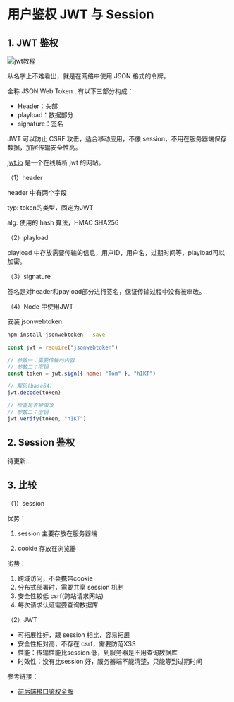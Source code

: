 # 用户鉴权 JWT 与 Session

## 1. JWT 鉴权

![jwt教程](jwt.png)

从名字上不难看出，就是在网络中使用 JSON 格式的令牌。

全称 JSON Web Token , 有以下三部分构成：

- Header：头部
- playload：数据部分
- signature：签名

JWT 可以防止 CSRF 攻击，适合移动应用，不像 session，不用在服务器端保存数据，加密传输安全性高。

[jwt.io](jwt.io) 是一个在线解析 jwt 的网站。

（1）header

header 中有两个字段

typ: token的类型，固定为JWT

alg: 使用的 hash 算法，HMAC SHA256

（2）playload

playload 中存放需要传输的信息，用户ID，用户名，过期时间等，playload可以加密。

（3）signature

签名是对header和payload部分进行签名，保证传输过程中没有被串改。

（4）Node 中使用JWT

安装 jsonwebtoken:

```bash
npm install jsonwebtoken --save
```

```js
const jwt = require("jsonwebtoken")

// 参数一：需要传输的内容
// 参数二：密钥
const token = jwt.sign({ name: "Tom" }, "hIKT") 

// 解码(base64)
jwt.decode(token)

// 检查是否被串改
// 参数二：密钥
jwt.verify(token, "hIKT")
```

## 2. Session 鉴权

待更新...
<!-- TODO -->

## 3. 比较

（1）session

优势：

1. session 主要存放在服务器端

2. cookie 存放在浏览器

劣势：

1. 跨域访问，不会携带cookie
2. 分布式部署时，需要共享 session 机制
3. 安全性较低 csrf(跨站请求网站)
4. 每次请求认证需要查询数据库

（2）JWT

- 可拓展性好，跟 session 相比，容易拓展
- 安全性相对高，不存在 csrf，需要防范XSS
- 性能：传输性能比session 低，到服务器是不用查询数据库
- 时效性：没有比session 好，服务器端不能清楚，只能等到过期时间

参考链接：

- [前后端接口鉴权全解](https://segmentfault.com/a/1190000039303557)

<comment-comment/>
